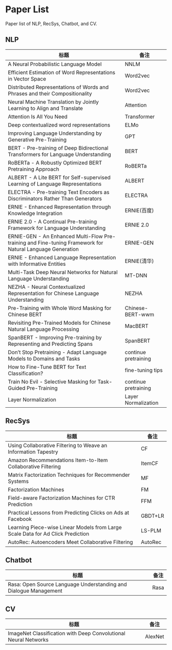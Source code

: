 # Paper List
Paper list of NLP, RecSys, Chatbot, and CV.



## NLP

| 标题                                                         | 备注                 |
| ------------------------------------------------------------ | -------------------- |
| A Neural Probabilistic Language Model                        | NNLM                 |
| Efficient Estimation of Word Representations in Vector Space | Word2vec             |
| Distributed Representations of Words and Phrases and their Compositionality | Word2vec             |
| Neural Machine Translation by Jointly Learning to Align and Translate | Attention            |
| Attention Is All You Need                                    | Transformer          |
| Deep contextualized word representations                     | ELMo                 |
| Improving Language Understanding by Generative Pre-Training  | GPT                  |
| BERT - Pre-training of Deep Bidirectional Transformers for Language Understanding | BERT                 |
| RoBERTa - A Robustly Optimized BERT Pretraining Approach     | RoBERTa              |
| ALBERT - A Lite BERT for Self-supervised Learning of Language Representations | ALBERT               |
| ELECTRA - Pre-training Text Encoders as Discriminators Rather Than Generators | ELECTRA              |
| ERNIE - Enhanced Representation through Knowledge Integration | ERNIE(百度)          |
| ERNIE 2.0 - A Continual Pre-training Framework for Language Understanding | ERNIE 2.0            |
| ERNIE-GEN - An Enhanced Multi-Flow Pre-training and Fine-tuning Framework for Natural Language Generation | ERNIE-GEN            |
| ERNIE - Enhanced Language Representation with Informative Entities | ERNIE(清华)          |
| Multi-Task Deep Neural Networks for Natural Language Understanding | MT-DNN               |
| NEZHA - Neural Contextualized Representation for Chinese Language Understanding | NEZHA                |
| Pre-Training with Whole Word Masking for Chinese BERT        | Chinese-BERT-wwm     |
| Revisiting Pre-Trained Models for Chinese Natural Language Processing | MacBERT              |
| SpanBERT - Improving Pre-training by Representing and Predicting Spans | SpanBERT             |
| Don’t Stop Pretraining - Adapt Language Models to Domains and Tasks | continue pretraining |
| How to Fine-Tune BERT for Text Classification?               | fine-tuning tips     |
| Train No Evil - Selective Masking for Task-Guided Pre-Training | continue pretraining |
| Layer Normalization                                          | Layer Normalization  |

## RecSys

| 标题                                                         | 备注    |
| ------------------------------------------------------------ | ------- |
| Using Collaborative Filtering to Weave an Information Tapestry | CF      |
| Amazon Recommendations Item-to-Item Collaborative Filtering  | ItemCF  |
| Matrix Factorization Techniques for Recommender Systems      | MF      |
| Factorization Machines                                       | FM      |
| Field-aware Factorization Machines for CTR Prediction        | FFM     |
| Practical Lessons from Predicting Clicks on Ads at Facebook  | GBDT+LR |
| Learning Piece-wise Linear Models from Large Scale Data for Ad Click Prediction | LS-PLM  |
| AutoRec: Autoencoders Meet Collaborative Filtering           | AutoRec |

## Chatbot

| 标题                                                         | 备注 |
| ------------------------------------------------------------ | ---- |
| Rasa: Open Source Language Understanding and Dialogue Management | Rasa |

## CV

| 标题                                                         | 备注    |
| ------------------------------------------------------------ | ------- |
| ImageNet Classification with Deep Convolutional Neural Networks | AlexNet |